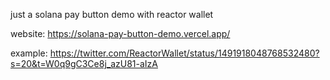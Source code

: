 just a solana pay button demo with reactor wallet

website: https://solana-pay-button-demo.vercel.app/ 

example: https://twitter.com/ReactorWallet/status/1491918048768532480?s=20&t=W0q9gC3Ce8j_azU81-aIzA
